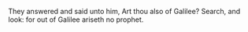 They answered and said unto him, Art thou also of Galilee? Search, and look: for out of Galilee ariseth no prophet.
